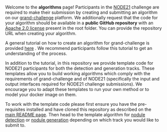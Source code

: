 Welcome to the **algorithms** page!  Participants in the [NODE21](https://node21.grand-challenge.org/) challenge are required to make their submission 
by creating and submitting an algorithm on our [grand-challenge](https://grand-challenge.org/) platform.   We additionally request that the code for your algorithm
should be available in a **public GitHub repository** with an [Apache 2.0 license](https://www.apache.org/licenses/LICENSE-2.0) present in the root folder.
You can provide the repository URL when creating your algorithm.

A general tutorial on how to create an algorithm for grand-challenge is provided
[here](https://grand-challenge.org/blogs/create-an-algorithm/) .  We recommend participants follow this tutorial to get an understanding of the process.

In addition to the tutorial, in this repository we provide template code for NODE21 participants for both the detection and generation tracks. These templates allow you to build working algorithms which comply with the requirements of 
grand-challenge and of NODE21 (specifically the input and output interfaces required for NODE21 challenge submissions). We encourage you to adapt these
templates to run your own method or to model your docker image on them.

To work with the template code please first ensure you have the pre-requisites installed and have cloned this repository as described on the 
[main README page](https://github.com/DIAGNijmegen/node21).  Then head to the template algorithm for 
[nodule detection](https://github.com/DIAGNijmegen/node21/tree/main/algorithms/noduledetection) or 
[nodule generation](https://github.com/DIAGNijmegen/node21/tree/main/algorithms/nodulegeneration) depending on 
which track you would like to submit to.






